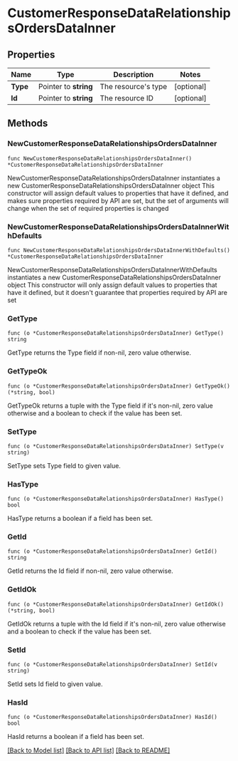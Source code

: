 # CustomerResponseDataRelationshipsOrdersDataInner

## Properties

Name | Type | Description | Notes
------------ | ------------- | ------------- | -------------
**Type** | Pointer to **string** | The resource&#39;s type | [optional] 
**Id** | Pointer to **string** | The resource ID | [optional] 

## Methods

### NewCustomerResponseDataRelationshipsOrdersDataInner

`func NewCustomerResponseDataRelationshipsOrdersDataInner() *CustomerResponseDataRelationshipsOrdersDataInner`

NewCustomerResponseDataRelationshipsOrdersDataInner instantiates a new CustomerResponseDataRelationshipsOrdersDataInner object
This constructor will assign default values to properties that have it defined,
and makes sure properties required by API are set, but the set of arguments
will change when the set of required properties is changed

### NewCustomerResponseDataRelationshipsOrdersDataInnerWithDefaults

`func NewCustomerResponseDataRelationshipsOrdersDataInnerWithDefaults() *CustomerResponseDataRelationshipsOrdersDataInner`

NewCustomerResponseDataRelationshipsOrdersDataInnerWithDefaults instantiates a new CustomerResponseDataRelationshipsOrdersDataInner object
This constructor will only assign default values to properties that have it defined,
but it doesn't guarantee that properties required by API are set

### GetType

`func (o *CustomerResponseDataRelationshipsOrdersDataInner) GetType() string`

GetType returns the Type field if non-nil, zero value otherwise.

### GetTypeOk

`func (o *CustomerResponseDataRelationshipsOrdersDataInner) GetTypeOk() (*string, bool)`

GetTypeOk returns a tuple with the Type field if it's non-nil, zero value otherwise
and a boolean to check if the value has been set.

### SetType

`func (o *CustomerResponseDataRelationshipsOrdersDataInner) SetType(v string)`

SetType sets Type field to given value.

### HasType

`func (o *CustomerResponseDataRelationshipsOrdersDataInner) HasType() bool`

HasType returns a boolean if a field has been set.

### GetId

`func (o *CustomerResponseDataRelationshipsOrdersDataInner) GetId() string`

GetId returns the Id field if non-nil, zero value otherwise.

### GetIdOk

`func (o *CustomerResponseDataRelationshipsOrdersDataInner) GetIdOk() (*string, bool)`

GetIdOk returns a tuple with the Id field if it's non-nil, zero value otherwise
and a boolean to check if the value has been set.

### SetId

`func (o *CustomerResponseDataRelationshipsOrdersDataInner) SetId(v string)`

SetId sets Id field to given value.

### HasId

`func (o *CustomerResponseDataRelationshipsOrdersDataInner) HasId() bool`

HasId returns a boolean if a field has been set.


[[Back to Model list]](../README.md#documentation-for-models) [[Back to API list]](../README.md#documentation-for-api-endpoints) [[Back to README]](../README.md)


